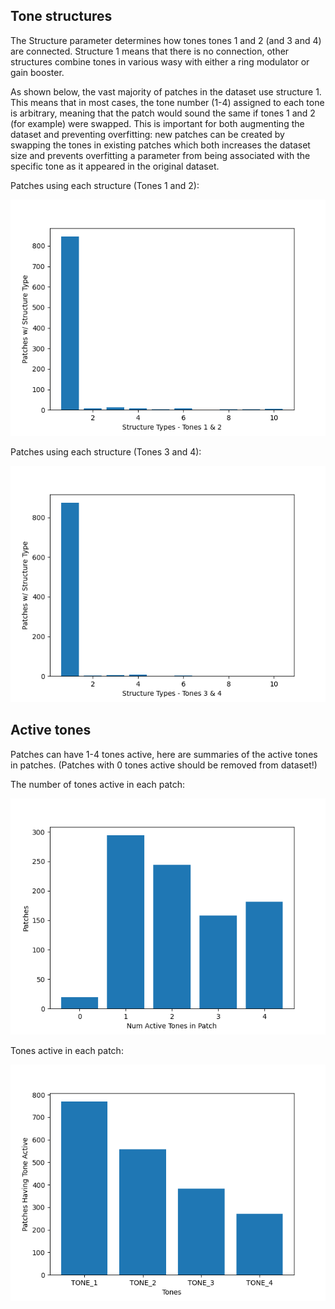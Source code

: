 
## Tone structures

The Structure parameter determines how tones tones 1 and 2 (and 3 and 4) are 
connected. Structure 1 means that there is no connection, other structures
combine tones in various wasy with either a ring modulator or gain booster. 

As shown below, the vast majority of patches in the dataset use structure 1.
This means that in most cases, the tone number (1-4) assigned to each tone is
arbitrary, meaning that the patch would sound the same if tones 1 and 2 (for 
example) were swapped. This is important for both augmenting the dataset and
preventing overfitting: new patches can be created by swapping the tones in
existing patches which both increases the dataset size and prevents overfitting
a parameter from being associated with the specific tone as it appeared 
in the original dataset.


Patches using each structure (Tones 1 and 2):

![Patches using each structure](img/patches_using_each_struct.png)


Patches using each structure (Tones 3 and 4):

![Patches using each structure](img/patches_using_each_struct_3_4.png)


## Active tones

Patches can have 1-4 tones active, here are summaries of the active tones in
patches. (Patches with 0 tones active should be removed from dataset!)

The number of tones active in each patch:

![Number of tones active in patch](img/num_tones_active_in_patch.png)


Tones active in each patch:

![Tones active in patch](img/tones_active_in_patch.png)


